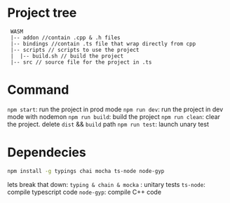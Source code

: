 # Project tree
```
 WASM
 |-- addon //contain .cpp & .h files
 |-- bindings //contain .ts file that wrap directly from cpp
 |-- scripts // scripts to use the project
 |	|-- build.sh // build the project
 |-- src // source file for the project in .ts
```

# Command
`npm start`: run the project in prod mode
`npm run dev`: run the project in dev mode with nodemon
`npm run build`: build the project
`npm run clean`: clear the project. delete `dist` && `build` path
`npm run test`: launch unary test

# Dependecies
```bash
npm install -g typings chai mocha ts-node node-gyp
```

lets break that down:
	`typing & chain & mocka` : unitary tests
	`ts-node`: compile typescript code
	`node-gyp`: compile C++ code